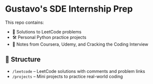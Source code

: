 # Gustavo's SDE Internship Prep

This repo contains:
- 📘 Solutions to LeetCode problems
- 🛠️ Personal Python practice projects
- 🧠 Notes from Coursera, Udemy, and Cracking the Coding Interview

## 📂 Structure

- `/leetcode` – LeetCode solutions with comments and problem links
- `/projects` – Mini projects to practice real-world coding

